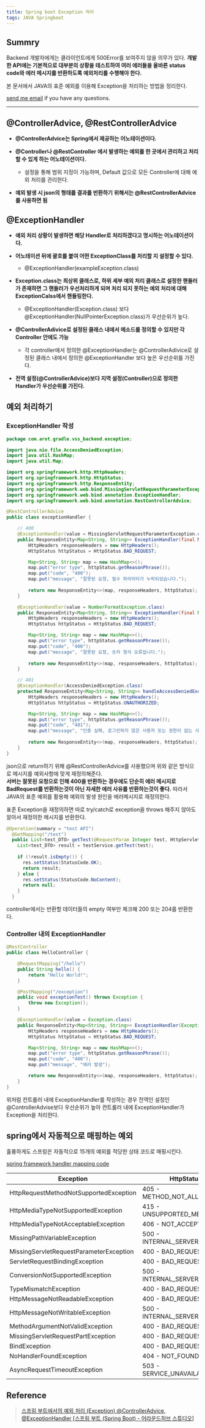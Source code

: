 ```yaml
---
title: Spring boot Exception 처리
tags: JAVA Springboot
---
```


## Summry

Backend 개발자에게는 클라이언트에게 500Error를 보여주지 않을 의무가 있다. **개발한 API에는 기본적으로 대부분의 상황을 테스트하여 여러 에러들을 올바른 status code와 에러 메시지를 반환하도록 예외처리를 수행해야 한다.**  

본 문서에서 JAVA의 표준 예외를 이용해 Exception을 처리하는 방법을 정리한다.

[send me email](mailto:jewel7492@gmail.com) if you have any questions.

<!--more-->

---

## @ControllerAdvice, @RestControllerAdvice

* **@ControllerAdvice는 Spring에서 제공하는 어노테이션이다.**

* **@Controller나 @RestController 에서 발생하는 예외를 한 곳에서 관리하고 처리할 수 있게 하는 어노테이션이다.**
    * 설정을 통해 범위 지정이 가능하며, Default 값으로 모든 Controller에 대해 예외 처리를 관리한다.

* **예외 발생 시 json의 형태를 결과를 반환하기 위해서는 @RestControllerAdvice를 사용하면 됨**

## @ExceptionHandler

* **예외 처리 상황이 발생하면 해당 Handler로 처리하겠다고 명시하는 어노테이션이다.**

* **어노테이션 뒤에 괄호를 붙여 어떤 ExceptionClass를 처리할 지 설정할 수 있다.**
    * @ExceptionHandler(exampleException.class)

* **Exception.class는 최상위 클래스로, 하위 세부 예외 처리 클래스로 설정한 핸들러가 존재하면 그 핸들러가 우선처리하게 되며 처리 되지 못하는 예외 처리에 대해 ExceptionCalss에서 핸들링한다.**
    * @ExceptionHandler(Exception.class) 보다 @ExceptionHandler(NullPointerException.class)가 우선순위가 높다.

* **@ControllerAdivice로 설정된 클래스 내에서 메소드를 정의할 수 있지만 각 Controller 안에도 가능**
    * 각 controller에서 정의한 @ExceptionHandler는 @ControllerAdivice로 설정된 클래스 내에서 정의한 @ExceptionHandler 보다 높은 우선순위를 가진다.

* **전역 설정(@ControllerAdvice)보다 지역 설정(Controller)으로 정의한 Handler가 우선순위를 가진다.**

## 예외 처리하기

### ExceptionHandler 작성

```java
package com.arot.gradle.vss_backend.exception;

import java.nio.file.AccessDeniedException;
import java.util.HashMap;
import java.util.Map;

import org.springframework.http.HttpHeaders;
import org.springframework.http.HttpStatus;
import org.springframework.http.ResponseEntity;
import org.springframework.web.bind.MissingServletRequestParameterException;
import org.springframework.web.bind.annotation.ExceptionHandler;
import org.springframework.web.bind.annotation.RestControllerAdvice;

@RestControllerAdvice
public class exceptionHandler {

    // 400
    @ExceptionHandler(value = MissingServletRequestParameterException.class)
    public ResponseEntity<Map<String, String>> ExceptionHandler(final MissingServletRequestParameterException  e) {
        HttpHeaders responseHeaders = new HttpHeaders();
        HttpStatus httpStatus = HttpStatus.BAD_REQUEST;

        Map<String, String> map = new HashMap<>();
        map.put("error type", httpStatus.getReasonPhrase());
        map.put("code", "400");
        map.put("message", "잘못된 요청, 필수 파라미터가 누락되었습니다.");
        
        return new ResponseEntity<>(map, responseHeaders, httpStatus);
    }

    @ExceptionHandler(value = NumberFormatException.class)
    public ResponseEntity<Map<String, String>> ExceptionHandler(final NumberFormatException  e) {
        HttpHeaders responseHeaders = new HttpHeaders();
        HttpStatus httpStatus = HttpStatus.BAD_REQUEST;

        Map<String, String> map = new HashMap<>();
        map.put("error type", httpStatus.getReasonPhrase());
        map.put("code", "400");
        map.put("message", "잘못된 요청, 숫자 형식 오류입니다.");
        
        return new ResponseEntity<>(map, responseHeaders, httpStatus);
    }

    // 401
    @ExceptionHandler(AccessDeniedException.class)
    protected ResponseEntity<Map<String, String>> handleAccessDeniedException(AccessDeniedException e) {
        HttpHeaders responseHeaders = new HttpHeaders();
        HttpStatus httpStatus = HttpStatus.UNAUTHORIZED;

        Map<String, String> map = new HashMap<>();
        map.put("error type", httpStatus.getReasonPhrase());
        map.put("code", "401");
        map.put("message", "인증 실패, 로그인하지 않은 사용자 또는 권한이 없는 사용자입니다.");
        
        return new ResponseEntity<>(map, responseHeaders, httpStatus);
    }
}
```

json으로 return하기 위해 @RestControllerAdvice를 사용했으며 위와 같은 방식으로 메시지를 예외사항에 맞게 재정의해준다.  
**서버는 잘못된 요청으로 인해 400을 반환하는 경우에도 단순히 에러 메시지로 BadRequest를 반환하는것이 아닌 자세한 에러 사유를 반환하는것이 좋다.** 따라서 JAVA의 표준 예외를 활용해 예외의 발생 원인을 에러메시지로 재정의한다.  

표준 Exception을 재정의하면 따로 try/catch로 exception을 throws 해주지 않아도 알아서 재정의한 메시지를 반환한다.

```java
@Operation(summary = "test API")
  @GetMapping("/test")
  public List<test_DTO> getTest(@RequestParam Integer test, HttpServletResponse res) throws customException{
    List<test_DTO> result = testService.getTest(test);
    
    if (!result.isEmpty()) {
      res.setStatus(StatusCode.OK);
      return result;
    } else {
      res.setStatus(StatusCode.NoContent);
      return null;
    }
  }
```

controller에서는 반환할 데이터들의 empty 여부만 체크해 200 또는 204를 반환한다.  

### Controller 내의 ExceptionHandler

```java
@RestController
public class HelloController {

    @RequestMapping("/hello")
    public String hello() {
        return "Hello World!";
    }

    @PostMapping("/exception")
    public void exceptionTest() throws Exception {
        throw new Exception();
    }

    @ExceptionHandler(value = Exception.class)
    public ResponseEntity<Map<String, String>> ExceptionHandler(Exception e) {
        HttpHeaders responseHeaders = new HttpHeaders();
        HttpStatus httpStatus = HttpStatus.BAD_REQUEST;

        Map<String, String> map = new HashMap<>();
        map.put("error type", httpStatus.getReasonPhrase());
        map.put("code", "400");
        map.put("message", "에러 발생");

        return new ResponseEntity<>(map, responseHeaders, httpStatus);
    }
}
```

위처럼 컨트롤러 내에 ExceptionHandler를 작성하는 경우 전역인 설정인 @ControllerAdvise보다 우선순위가 높아 컨트롤러 내에 ExceptionHandler가 Exception을 처리한다.

## spring에서 자동적으로 매핑하는 예외

훌륭하게도 스프링은 자동적으로 15개의 예외를 적당한 상태 코드로 매핑시킨다.

[spring framework handler mapping code](https://github.com/spring-projects/spring-framework/blob/e17fc8d6077aa6085d216e443173869e7d224280/spring-webmvc/src/main/java/org/springframework/web/servlet/mvc/method/annotation/ResponseEntityExceptionHandler.java#L124)

|Exception|HttpStatus|
|--|--|
|HttpRequestMethodNotSupportedException|405 - METHOD_NOT_ALLOWED|
|HttpMediaTypeNotSupportedException|415 - UNSUPPORTED_MEDIA_TYPE|
|HttpMediaTypeNotAcceptableException|406 - NOT_ACCEPTABLE|
|MissingPathVariableException|500 - INTERNAL_SERVER_ERROR|
|MissingServletRequestParameterException|400 - BAD_REQUEST|
|ServletRequestBindingException|400 - BAD_REQUEST|
|ConversionNotSupportedException|500 - INTERNAL_SERVER_ERROR|
|TypeMismatchException|400 - BAD_REQUEST|
|HttpMessageNotReadableException|400 - BAD_REQUEST|
|HttpMessageNotWritableException|500 - INTERNAL_SERVER_ERROR|
|MethodArgumentNotValidException|400 - BAD_REQUEST|
|MissingServletRequestPartException|400 - BAD_REQUEST|
|BindException|400 - BAD_REQUEST|
|NoHandlerFoundException|404 - NOT_FOUND|
|AsyncRequestTimeoutException|503 - SERVICE_UNAVAILABLE|



## Reference

> [스프링 부트에서의 예외 처리 (Exception) @ControllerAdvice, @ExceptionHandler [스프링 부트 (Spring Boot) - 어라운드허브 스튜디오]](https://www.youtube.com/watch?v=nyN4o9eXqm0&list=LL&index=4&t=562s&ab_channel=%EC%96%B4%EB%9D%BC%EC%9A%B4%EB%93%9C%ED%97%88%EB%B8%8C%EC%8A%A4%ED%8A%9C%EB%94%94%EC%98%A4-AroundHubStudio)  